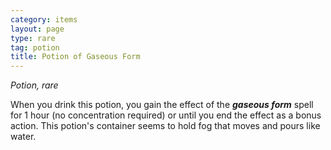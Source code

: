 ```yaml
---
category: items
layout: page
type: rare
tag: potion
title: Potion of Gaseous Form 
---
```

_Potion, rare_ 

When you drink this potion, you gain the effect of the **_gaseous form_** spell for 1 hour (no concentration required) or until you end the effect as a bonus action. This potion's container seems to hold fog that moves and pours like water.
